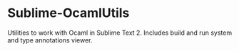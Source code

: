 Sublime-OcamlUtils
==================

Utilities to work with Ocaml in Sublime Text 2. Includes build and run system and type annotations viewer.
